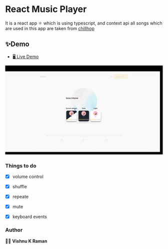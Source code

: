 # React Music Player

It is a react app ⚛ which is using typescript, and context api all songs which are
used in this app are taken from [chillhop](https://chillhop.com/)

## ✨Demo
* [🖥 Live Demo](https://viu-react-music-player.netlify.app/)

![demo](./readmeimg/out.gif)

### Things to do
- [x] volume control

- [x] shuffle

- [x] repeate

- [x] mute

- [x] keyboard events

### Author

👨‍💻 **Vishnu K Raman**
